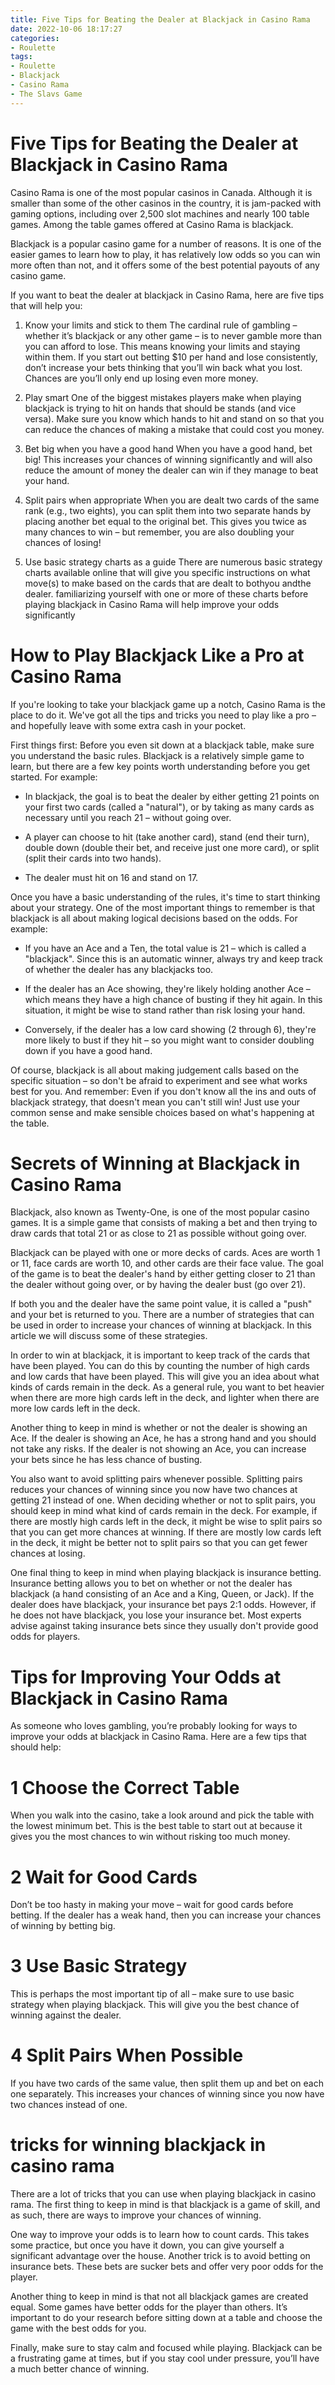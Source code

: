 ```yaml
---
title: Five Tips for Beating the Dealer at Blackjack in Casino Rama 
date: 2022-10-06 18:17:27
categories:
- Roulette
tags:
- Roulette
- Blackjack
- Casino Rama
- The Slavs Game
---
```



#  Five Tips for Beating the Dealer at Blackjack in Casino Rama 
Casino Rama is one of the most popular casinos in Canada. Although it is smaller than some of the other casinos in the country, it is jam-packed with gaming options, including over 2,500 slot machines and nearly 100 table games. Among the table games offered at Casino Rama is blackjack.

Blackjack is a popular casino game for a number of reasons. It is one of the easier games to learn how to play, it has relatively low odds so you can win more often than not, and it offers some of the best potential payouts of any casino game.

If you want to beat the dealer at blackjack in Casino Rama, here are five tips that will help you:

1. Know your limits and stick to them
The cardinal rule of gambling – whether it’s blackjack or any other game – is to never gamble more than you can afford to lose. This means knowing your limits and staying within them. If you start out betting $10 per hand and lose consistently, don’t increase your bets thinking that you’ll win back what you lost. Chances are you’ll only end up losing even more money.

2. Play smart
One of the biggest mistakes players make when playing blackjack is trying to hit on hands that should be stands (and vice versa). Make sure you know which hands to hit and stand on so that you can reduce the chances of making a mistake that could cost you money.

3. Bet big when you have a good hand
When you have a good hand, bet big! This increases your chances of winning significantly and will also reduce the amount of money the dealer can win if they manage to beat your hand.

4. Split pairs when appropriate
When you are dealt two cards of the same rank (e.g., two eights), you can split them into two separate hands by placing another bet equal to the original bet. This gives you twice as many chances to win – but remember, you are also doubling your chances of losing!

5. Use basic strategy charts as a guide 				There are numerous basic strategy charts available online that will give you specific instructions on what move(s) to make based on the cards that are dealt to bothyou andthe dealer. familiarizing yourself with one or more of these charts before playing blackjack in Casino Rama will help improve your odds significantly

#  How to Play Blackjack Like a Pro at Casino Rama 

If you're looking to take your blackjack game up a notch, Casino Rama is the place to do it. We've got all the tips and tricks you need to play like a pro – and hopefully leave with some extra cash in your pocket.

First things first: Before you even sit down at a blackjack table, make sure you understand the basic rules. Blackjack is a relatively simple game to learn, but there are a few key points worth understanding before you get started. For example:

- In blackjack, the goal is to beat the dealer by either getting 21 points on your first two cards (called a "natural"), or by taking as many cards as necessary until you reach 21 – without going over.

- A player can choose to hit (take another card), stand (end their turn), double down (double their bet, and receive just one more card), or split (split their cards into two hands).

- The dealer must hit on 16 and stand on 17.

Once you have a basic understanding of the rules, it's time to start thinking about your strategy. One of the most important things to remember is that blackjack is all about making logical decisions based on the odds. For example:

- If you have an Ace and a Ten, the total value is 21 – which is called a "blackjack". Since this is an automatic winner, always try and keep track of whether the dealer has any blackjacks too.

- If the dealer has an Ace showing, they're likely holding another Ace – which means they have a high chance of busting if they hit again. In this situation, it might be wise to stand rather than risk losing your hand.

- Conversely, if the dealer has a low card showing (2 through 6), they're more likely to bust if they hit – so you might want to consider doubling down if you have a good hand.


Of course, blackjack is all about making judgement calls based on the specific situation – so don't be afraid to experiment and see what works best for you. And remember: Even if you don't know all the ins and outs of blackjack strategy, that doesn't mean you can't still win! Just use your common sense and make sensible choices based on what's happening at the table.

#  Secrets of Winning at Blackjack in Casino Rama 
Blackjack, also known as Twenty-One, is one of the most popular casino games. It is a simple game that consists of making a bet and then trying to draw cards that total 21 or as close to 21 as possible without going over. 

Blackjack can be played with one or more decks of cards. Aces are worth 1 or 11, face cards are worth 10, and other cards are their face value. The goal of the game is to beat the dealer's hand by either getting closer to 21 than the dealer without going over, or by having the dealer bust (go over 21). 

If both you and the dealer have the same point value, it is called a "push" and your bet is returned to you. There are a number of strategies that can be used in order to increase your chances of winning at blackjack. In this article we will discuss some of these strategies. 

In order to win at blackjack, it is important to keep track of the cards that have been played. You can do this by counting the number of high cards and low cards that have been played. This will give you an idea about what kinds of cards remain in the deck. As a general rule, you want to bet heavier when there are more high cards left in the deck, and lighter when there are more low cards left in the deck. 

Another thing to keep in mind is whether or not the dealer is showing an Ace. If the dealer is showing an Ace, he has a strong hand and you should not take any risks. If the dealer is not showing an Ace, you can increase your bets since he has less chance of busting. 

You also want to avoid splitting pairs whenever possible. Splitting pairs reduces your chances of winning since you now have two chances at getting 21 instead of one. When deciding whether or not to split pairs, you should keep in mind what kind of cards remain in the deck. For example, if there are mostly high cards left in the deck, it might be wise to split pairs so that you can get more chances at winning. If there are mostly low cards left in the deck, it might be better not to split pairs so that you can get fewer chances at losing. 

One final thing to keep in mind when playing blackjack is insurance betting. Insurance betting allows you to bet on whether or not the dealer has blackjack (a hand consisting of an Ace and a King, Queen, or Jack). If the dealer does have blackjack, your insurance bet pays 2:1 odds. However, if he does not have blackjack, you lose your insurance bet. Most experts advise against taking insurance bets since they usually don't provide good odds for players.

#  Tips for Improving Your Odds at Blackjack in Casino Rama 

As someone who loves gambling, you’re probably looking for ways to improve your odds at blackjack in Casino Rama. Here are a few tips that should help:

# 1 Choose the Correct Table
When you walk into the casino, take a look around and pick the table with the lowest minimum bet. This is the best table to start out at because it gives you the most chances to win without risking too much money.

# 2 Wait for Good Cards
Don’t be too hasty in making your move – wait for good cards before betting. If the dealer has a weak hand, then you can increase your chances of winning by betting big.

# 3 Use Basic Strategy
This is perhaps the most important tip of all – make sure to use basic strategy when playing blackjack. This will give you the best chance of winning against the dealer.

# 4 Split Pairs When Possible
If you have two cards of the same value, then split them up and bet on each one separately. This increases your chances of winning since you now have two chances instead of one.


#  tricks for winning blackjack in casino rama

There are a lot of tricks that you can use when playing blackjack in casino rama. The first thing to keep in mind is that blackjack is a game of skill, and as such, there are ways to improve your chances of winning.

One way to improve your odds is to learn how to count cards. This takes some practice, but once you have it down, you can give yourself a significant advantage over the house. Another trick is to avoid betting on insurance bets. These bets are sucker bets and offer very poor odds for the player.

Another thing to keep in mind is that not all blackjack games are created equal. Some games have better odds for the player than others. It’s important to do your research before sitting down at a table and choose the game with the best odds for you.

Finally, make sure to stay calm and focused while playing. Blackjack can be a frustrating game at times, but if you stay cool under pressure, you’ll have a much better chance of winning.